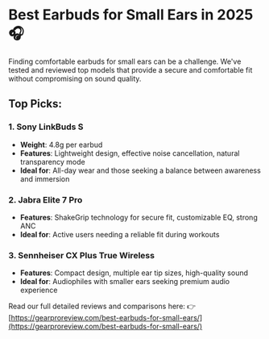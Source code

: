 # Best Earbuds for Small Ears in 2025 🎧

Finding comfortable earbuds for small ears can be a challenge. We've tested and reviewed top models that provide a secure and comfortable fit without compromising on sound quality.

## Top Picks:

### 1. Sony LinkBuds S
- **Weight**: 4.8g per earbud
- **Features**: Lightweight design, effective noise cancellation, natural transparency mode
- **Ideal for**: All-day wear and those seeking a balance between awareness and immersion

### 2. Jabra Elite 7 Pro
- **Features**: ShakeGrip technology for secure fit, customizable EQ, strong ANC
- **Ideal for**: Active users needing a reliable fit during workouts

### 3. Sennheiser CX Plus True Wireless
- **Features**: Compact design, multiple ear tip sizes, high-quality sound
- **Ideal for**: Audiophiles with smaller ears seeking premium audio experience

Read our full detailed reviews and comparisons here:
👉 [https://gearproreview.com/best-earbuds-for-small-ears/](https://gearproreview.com/best-earbuds-for-small-ears/)
